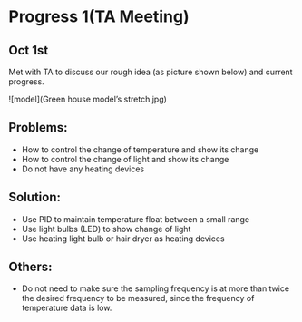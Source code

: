 # Progress 1(TA Meeting)

## Oct 1st

Met with TA to discuss our rough idea (as picture shown below) and current progress.

![model](Green house model’s stretch.jpg)

## Problems:
* How to control the change of temperature and show its change
* How to control the change of light and show its change
* Do not have any heating devices

## Solution:
* Use PID to maintain temperature float between a small range
* Use light bulbs (LED) to show change of light
* Use heating light bulb or hair dryer as heating devices

## Others:
* Do not need to make sure the sampling frequency is at more than twice the desired
frequency to be measured, since the frequency of temperature data is low.

